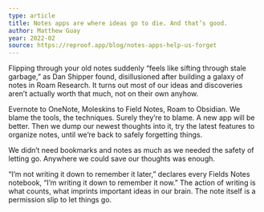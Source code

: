 ```yaml
---
type: article
title: Notes apps are where ideas go to die. And that’s good.
author: Matthew Guay
year: 2022-02
source: https://reproof.app/blog/notes-apps-help-us-forget
---
```


Flipping through your old notes suddenly “feels like sifting through stale garbage,” as Dan Shipper found, disillusioned after building a galaxy of notes in Roam Research. It turns out most of our ideas and discoveries aren’t actually worth that much, not on their own anyhow.

Evernote to OneNote, Moleskins to Field Notes, Roam to Obsidian. We blame the tools, the techniques. Surely they’re to blame. A new app will be better.
Then we dump our newest thoughts into it, try the latest features to organize notes, until we’re back to safely forgetting things.

We didn’t need bookmarks and notes as much as we needed the safety of letting go. Anywhere we could save our thoughts was enough.

“I’m not writing it down to remember it later,” declares every Fields Notes notebook, “I’m writing it down to remember it now.” The action of writing is what counts, what imprints important ideas in our brain. The note itself is a permission slip to let things go.
